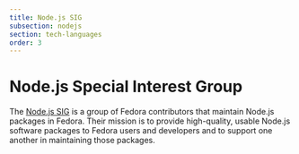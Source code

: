```yaml
---
title: Node.js SIG
subsection: nodejs
section: tech-languages
order: 3
---
```


# Node.js Special Interest Group

The [Node.js SIG](https://fedoraproject.org/wiki/SIGs/Node.js) is a group of Fedora contributors that maintain Node.js packages in Fedora. Their mission is to provide high-quality, usable Node.js software packages to Fedora users and developers and to support one another in maintaining those packages.
